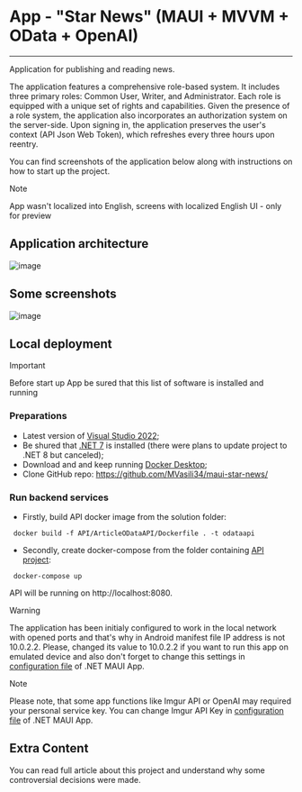 # App - "Star News" (MAUI + MVVM + OData + OpenAI)
---
Application for publishing and reading news. 

The application features a comprehensive role-based system. It includes three primary roles: Common User, Writer, and Administrator. Each role is equipped with a unique set of rights and capabilities. Given the presence of a role system, the application also incorporates an authorization system on the server-side. Upon signing in, the application preserves the user's context (API Json Web Token), which refreshes every three hours upon reentry. 

You can find screenshots of the application below along with instructions on how to start up the project.

> [!NOTE]
> App wasn't localized into English, screens with localized English UI - only for preview

## Application architecture
![image](https://github.com/MVasili34/maui-news-app/assets/117523384/910b26fb-d332-409a-8b0c-dda4bd19d2f6)

## Some screenshots
![image](https://github.com/MVasili34/maui-star-news/assets/117523384/e6598700-511a-41d2-aead-d35c37ffba54)

## Local deployment
> [!IMPORTANT]
> Before start up App be sured that this list of software is installed and running

### Preparations
- Latest version of [Visual Studio 2022](https://visualstudio.microsoft.com/);
- Be shured that [.NET 7](https://dotnet.microsoft.com/en-us/download/dotnet/7.0) is installed (there were plans to update project to .NET 8 but canceled);
- Download and and keep running [Docker Desktop](https://www.docker.com/products/docker-desktop/);
- Clone GitHub repo: https://github.com/MVasili34/maui-star-news/

### Run backend services
- Firstly, build API docker image from the solution folder:

```cli
 docker build -f API/ArticleODataAPI/Dockerfile . -t odataapi
```

- Secondly, create docker-compose from the folder containing <a href="API/ArticleODataAPI">API project</a>:

```cli
 docker-compose up
```
API will be running on http://localhost:8080.

> [!WARNING]
> The application has been initialy configured to work in the local network with opened ports and that's why in Android manifest file IP address is not 10.0.2.2. Please, changed its value to 10.0.2.2 if you want to run this app on emulated device and also don't forget to change this settings in <a href="MobileApp/NewsMobileApp/MauiProgram.cs">configuration file</a> of .NET MAUI App.

> [!NOTE]
> Please note, that some app functions like Imgur API or OpenAI may required your personal service key. You can change Imgur API Key in <a href="MobileApp/NewsMobileApp/MauiProgram.cs">configuration file</a> of .NET MAUI App.

## Extra Content
You can read full article about this project and understand why some controversial decisions were made.
